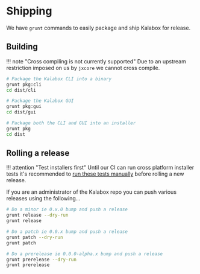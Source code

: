 Shipping
========

We have `grunt` commands to easily package and ship Kalabox for release.

Building
--------

!!! note "Cross compiling is not currently supported"
    Due to an upstream restriction imposed on us by `jxcore` we cannot cross compile.

```bash
# Package the Kalabox CLI into a binary
grunt pkg:cli
cd dist/cli

# Package the Kalabox GUI
grunt pkg:gui
cd dist/gui

# Package both the CLI and GUI into an installer
grunt pkg
cd dist
```

Rolling a release
-----------------

!!! attention "Test installers first"
    Until our CI can run cross platform installer tests it's recommended to [run these tests manually](./testing/#installer-tests) before rolling a new release.

If you are an administrator of the Kalabox repo you can push various releases using the following...

```bash
# Do a minor ie 0.x.0 bump and push a release
grunt release --dry-run
grunt release

# Do a patch ie 0.0.x bump and push a release
grunt patch --dry-run
grunt patch

# Do a prerelease ie 0.0.0-alpha.x bump and push a release
grunt prerelease --dry-run
grunt prerelease
```
